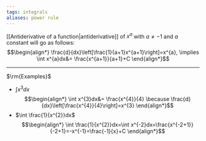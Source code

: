 ```yaml
---
tags: integrals
aliases: power rule
---
```

[[Antiderivative of a function|antiderivative]] of $x^{a}$ with $a \ne -1$ and $a$ constant will go as follows:
$$\begin{align*}
\frac{d}{dx}\left[\frac{1}{a+1}x^{a+1}\right]=x^{a}, \implies \int x^{a}dx&= \frac{x^{a+1}}{a+1}+C
\end{align*}$$
___
$\rm{Examples}$
- $\int x^{3}dx$ 
  $$\begin{align*}
\int x^{3}dx&= \frac{x^{4}}{4} \because \frac{d}{dx}\left[\frac{x^{4}}{4}\right]=x^{3}
\end{align*}$$
- $\int \frac{1}{x^{2}}dx$
  $$\begin{align*}
\int \frac{1}{x^{2}}dx=\int x^{-2}dx=\frac{x^{-2+1}}{-2+1}=-x^{-1}=\frac{-1}{x}+C
\end{align*}$$
